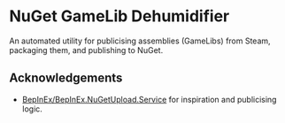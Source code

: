 # NuGet GameLib Dehumidifier

An automated utility for publicising assemblies (GameLibs) from Steam, packaging them, and publishing to NuGet.


## Acknowledgements 

- [BepInEx/BepInEx.NuGetUpload.Service](https://github.com/BepInEx/BepInEx.NuGetUpload.Service) for inspiration and publicising logic.
